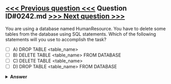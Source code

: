[<<< Previous question <<<](0241.md)   Question ID#0242.md   [>>> Next question >>>](0243.md)
---

You are using a database named HumanResource. You have to delete some tables from the database using SQL statements. Which of the following statements will you use to accomplish the task?

- [ ] A) DROP TABLE <table_name>
- [ ] B) DELETE TABLE <table_name> FROM DATABASE
- [ ] C) DELETE TABLE <table_name>
- [ ] D) DROP TABLE <table_name> FROM DATABASE

<details><summary><b>Answer</b></summary>
<p>
  Answer: <strong>A</strong>
</p>
</details>
